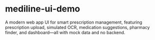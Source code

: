 # mediline-ui-demo
A modern web app UI for smart prescription management, featuring prescription upload, simulated OCR, medication suggestions, pharmacy finder, and dashboard—all with mock data and no backend.
